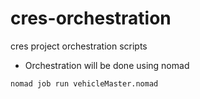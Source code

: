 # cres-orchestration
cres project orchestration scripts

- Orchestration will be done using nomad

```nomad job run vehicleMaster.nomad```
